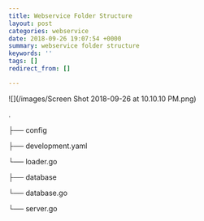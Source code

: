 ```yaml
---
title: Webservice Folder Structure
layout: post
categories: webservice
date: 2018-09-26 19:07:54 +0000
summary: webservice folder structure
keywords: ''
tags: []
redirect_from: []

---
```

![](/images/Screen Shot 2018-09-26 at 10.10.10 PM.png)

.

├── config

├── development.yaml

└── loader.go

├── database

└── database.go

└── server.go